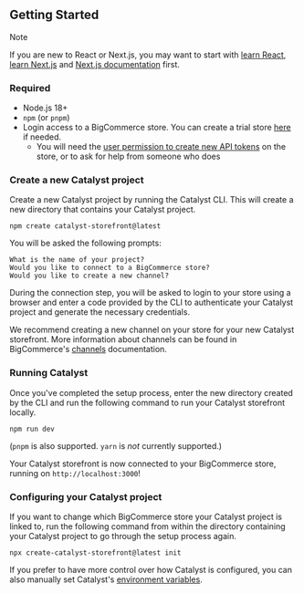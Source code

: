 ## Getting Started

> [!NOTE]
> If you are new to React or Next.js, you may want to start with [learn React](https://react.dev/learn), [learn Next.js](https://nextjs.org/learn-pages-router/basics/create-nextjs-app) and [Next.js documentation](https://nextjs.org/docs) first.

### Required
* Node.js 18+
* `npm` (or `pnpm`)
* Login access to a BigCommerce store. You can create a trial store [here](https://www.bigcommerce.com/start-your-trial/) if needed.
    * You will need the [user permission to create new API tokens](https://support.bigcommerce.com/s/article/User-Permissions?language=en_US#highrisk) on the store, or to ask for help from someone who does

### Create a new Catalyst project

Create a new Catalyst project by running the Catalyst CLI. This will create a new directory that contains your Catalyst project.

```
npm create catalyst-storefront@latest
```

You will be asked the following prompts:

```
What is the name of your project?
Would you like to connect to a BigCommerce store?
Would you like to create a new channel?
```

During the connection step, you will be asked to login to your store using a browser and enter a code provided by the CLI to authenticate your Catalyst project and generate the necessary credentials.

We recommend creating a new channel on your store for your new Catalyst storefront. More information about channels can be found in BigCommerce's [channels](https://developer.bigcommerce.com/docs/storefront/headless/channels) documentation.

### Running Catalyst

Once you've completed the setup process, enter the new directory created by the CLI and run the following command to run your Catalyst storefront locally.

```
npm run dev
```

(`pnpm` is also supported. `yarn` is _not_ currently supported.)

Your Catalyst storefront is now connected to your BigCommerce store, running on `http://localhost:3000`!

### Configuring your Catalyst project

If you want to change which BigCommerce store your Catalyst project is linked to, run the following command 
from within the directory containing your Catalyst project to go through the setup process again.


```
npx create-catalyst-storefront@latest init
```

If you prefer to have more control over how Catalyst is configured, you can also manually set Catalyst's [environment variables]().